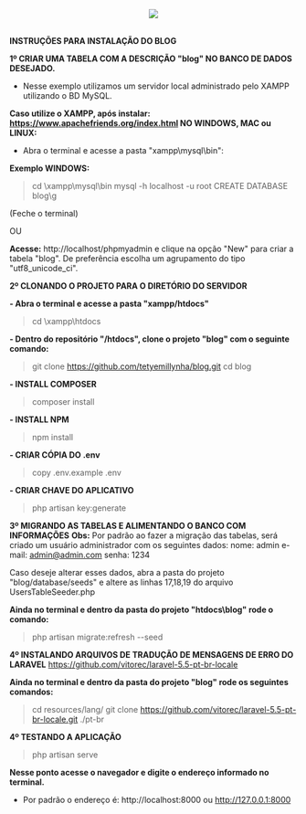 <p align="center"><img src="https://laravel.com/assets/img/components/logo-laravel.svg"></p>

</br>
<b>INSTRUÇÕES PARA INSTALAÇÃO DO BLOG</b>

<b>1º CRIAR UMA TABELA COM A DESCRIÇÃO "blog" NO BANCO DE DADOS DESEJADO.</b>
- Nesse exemplo utilizamos um servidor local administrado pelo XAMPP utilizando o BD MySQL.

<b>Caso utilize o XAMPP, após instalar: https://www.apachefriends.org/index.html
NO WINDOWS, MAC ou LINUX:</b>
- Abra o terminal e acesse a pasta "xampp\mysql\bin":


<b>Exemplo WINDOWS:</b>
> cd \xampp\mysql\bin
> mysql -h localhost -u root
> CREATE DATABASE blog\g

(Feche o terminal)

OU

<b>Acesse:</b>
http://localhost/phpmyadmin e clique na opção "New" para criar a tabela "blog".
De preferência escolha um agrupamento do tipo "utf8_unicode_ci".


<b>2º CLONANDO O PROJETO PARA O DIRETÓRIO DO SERVIDOR</b>

<b>- Abra o terminal e acesse a pasta "xampp/htdocs"</b>
> cd \xampp\htdocs

<b>- Dentro do repositório "/htdocs", clone o projeto "blog" com o seguinte comando:</b>
> git clone https://github.com/tetyemillynha/blog.git
> cd blog

<b>- INSTALL COMPOSER</b>
> composer install

<b>- INSTALL NPM</b>
> npm install

<b>- CRIAR CÓPIA DO .env</b>
> copy .env.example .env

<b>- CRIAR CHAVE DO APLICATIVO</b>
> php artisan key:generate

<b>3º MIGRANDO AS TABELAS E ALIMENTANDO O BANCO COM INFORMAÇÕES</b>
    <b>Obs:</b> Por padrão ao fazer a migração das tabelas, será criado um usuário administrador com os seguintes dados:
nome: admin
e-mail: admin@admin.com
senha: 1234

Caso deseje alterar esses dados, abra a pasta do projeto "blog/database/seeds" e altere as linhas 17,18,19 do arquivo UsersTableSeeder.php

<b>Ainda no terminal e dentro da pasta do projeto "htdocs\blog" rode o comando:</b>
>php artisan migrate:refresh --seed

<b>4º INSTALANDO ARQUIVOS DE TRADUÇÃO DE MENSAGENS DE ERRO DO LARAVEL</b>
https://github.com/vitorec/laravel-5.5-pt-br-locale

<b>Ainda no terminal e dentro da pasta do projeto "blog" rode os seguintes comandos:</b>
> cd resources/lang/
> git clone https://github.com/vitorec/laravel-5.5-pt-br-locale.git ./pt-br


<b>4º TESTANDO A APLICAÇÃO</b>
> php artisan serve

<b>Nesse ponto acesse o navegador e digite o endereço informado no terminal.</b>
- Por padrão o endereço é: http://localhost:8000 ou http://127.0.0.1:8000

